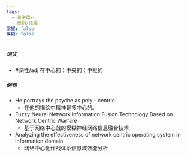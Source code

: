```yaml
---
tags:
  - 首字母/C
  - 级别/托福
掌握: false
模糊: false
---
```

##### 词义
- #词性/adj  在中心的；中央的；中枢的
##### 例句
- He portrays the psyche as poly - centric .
	- 在他的描绘中精神是多中心的。
- Fuzzy Neural Network Information Fusion Technology Based on Network Centric Warfare
	- 基于网络中心战的模糊神经网络信息融合技术
- Analyzing the effectiveness of network centric operating system in information domain
	- 网络中心化作战体系信息域效能分析
